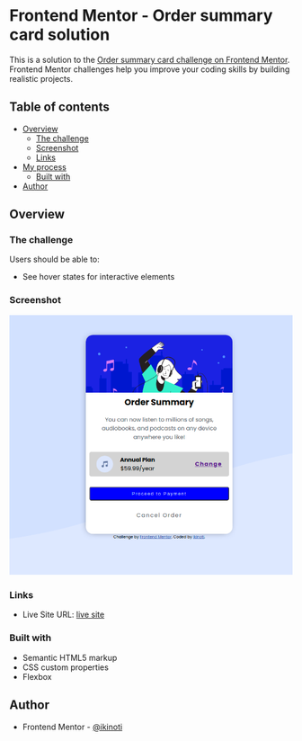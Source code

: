 # Frontend Mentor - Order summary card solution

This is a solution to the [Order summary card challenge on Frontend Mentor](https://www.frontendmentor.io/challenges/order-summary-component-QlPmajDUj). Frontend Mentor challenges help you improve your coding skills by building realistic projects.

## Table of contents

- [Overview](#overview)
  - [The challenge](#the-challenge)
  - [Screenshot](#screenshot)
  - [Links](#links)
- [My process](#my-process)
  - [Built with](#built-with)
- [Author](#author)

## Overview

### The challenge

Users should be able to:

- See hover states for interactive elements

### Screenshot

![](design/ss.png)

### Links

- Live Site URL: [live site](https://ikinoti.github.io/order-summary-component-main/)

### Built with

- Semantic HTML5 markup
- CSS custom properties
- Flexbox

## Author

- Frontend Mentor - [@ikinoti](https://www.frontendmentor.io/profile/ikinoti)
